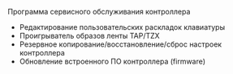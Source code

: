 Программа сервисного обслуживания контроллера 

- Редактирование пользовательских раскладок клавиатуры
- Проигрыватель образов ленты TAP/TZX
- Резервное копирование/восстановление/сброс настроек контроллера
- Обновление встроенного ПО контроллера (firmware)